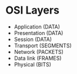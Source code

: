 # OSI Layers

* Application (DATA)
* &#x20;Presentation (DATA)
* Session (DATA)
* Transport (SEGMENTS)
* Network (PACKETS)
* Data link (FRAMES)
* Physical (BITS)
